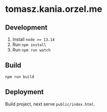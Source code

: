 # tomasz.kania.orzel.me

## Development

1. Install `node >= 13.14`
2. Run `npm install`
3. Run `npm run watch`

## Build

```
npm run build
```

## Deployment

Build project, next serve `public/index.html`.
